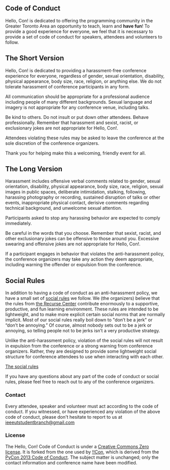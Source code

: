 ## Code of Conduct
<!-- thumbnail -->
<i class="fas fa-exclamation-circle"></i>
<!-- followed by brief -->
Hello, Con! is dedicated to offering the programming community in the Greater Toronto Area an opportunity to teach, learn and **have fun**! To provide a good experience for everyone, we feel that it is necessary to provide a set of code of conduct for speakers, attendees and volunteers to follow. 

## The Short Version

Hello, Con! is dedicated to providing a harassment-free conference experience for everyone, regardless of gender, sexual orientation, disability, physical appearance, body size, race, religion, or anything else. We do not tolerate harassment of conference participants in any form.

All communication should be appropriate for a professional audience including people of many different backgrounds. Sexual language and imagery is not appropriate for any conference venue, including talks.

Be kind to others. Do not insult or put down other attendees. Behave professionally. Remember that harassment and sexist, racist, or exclusionary jokes are not appropriate for Hello, Con!.

Attendees violating these rules may be asked to leave the conference at the sole discretion of the conference organizers.

Thank you for helping make this a welcoming, friendly event for all.

## The Long Version

Harassment includes offensive verbal comments related to gender, sexual orientation, disability, physical appearance, body size, race, religion, sexual images in public spaces, deliberate intimidation, stalking, following, harassing photography or recording, sustained disruption of talks or other events, inappropriate physical contact, derisive comments regarding technical background, and unwelcome sexual attention.

Participants asked to stop any harassing behavior are expected to comply immediately.

Be careful in the words that you choose. Remember that sexist, racist, and other exclusionary jokes can be offensive to those around you. Excessive swearing and offensive jokes are not appropriate for Hello, Con!.

If a participant engages in behavior that violates the anti-harassment policy, the conference organizers may take any action they deem appropriate, including warning the offender or expulsion from the conference.

## Social Rules

In addition to having a code of conduct as an anti-harassment policy, we have a small set of [social rules](https://www.recurse.com/manual#sub-sec-social-rules) we follow. We (the organizers) believe that the rules from [the Recurse Center](https://www.recurse.com/) contribute enormously to a supportive, productive, and fun learning environment. These rules are intended to be lightweight, and to make more explicit certain social norms that are normally implicit. Most of our social rules really boil down to "don’t be a jerk" or “don’t be annoying.” Of course, almost nobody sets out to be a jerk or annoying, so telling people not to be jerks isn’t a very productive strategy.

Unlike the anti-harassment policy, violation of the social rules will not result in expulsion from the conference or a strong warning from conference organizers. Rather, they are designed to provide some lightweight social structure for conference attendees to use when interacting with each other.

[The social rules](https://www.recurse.com/manual#sub-sec-social-rules)

If you have any questions about any part of the code of conduct or social rules, please feel free to reach out to any of the conference organizers.

### Contact

Every attendee, speaker and volunteer must act according to the code of conduct. If you witnessed, or have experienced any violation of the above code of conduct, please don't hesitate to report to us at [ieeeutstudentbranch@gmail.com](mailto:ieeeutstudentbranch@gmail.com)

### License

The Hello, Con! Code of Conduct is under a [Creative Commons Zero license](http://creativecommons.org/about/cc0). It is forked from the one used by [!!Con](http://bangbangcon.com/conduct.html), which is derived from the [PyCon 2013 Code of Conduct](https://us.pycon.org/2013/about/code-of-conduct/). The subject matter is unchanged; only the contact information and conference name have been modified.
